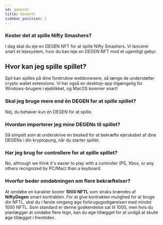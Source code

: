 ```yaml
---
id: generel
title: Generel
sidebar_position: 1
---
```


### **Koster det at spille Nifty Smashers?**

I dag skal du eje en DEGEN NFT for at spille Nifty Smashers. Vi lancerer snart et lejesystem, hvor du kan leje en DEGEN NFT mod et ugentligt gebyr.

## Hvor kan jeg spille spillet?

Spil kan spilles på dine foretrukne webbrowsere, så længe de understøtter crypto wallet extensions. Vi har også en desktop-app tilgængelig for Windows-brugere i øjeblikket, og MacOS kommer snart!

### **Skal jeg bruge mere end én DEGEN for at spille spillet?**

Nej, du behøver kun én DEGEN for at spille.

### Hvordan importerer jeg mine DEGENs til spillet?

Så simpelt som at underskrive en besked for at bekræfte ejerskabet af dine DEGENs i din kryptopung, når du starter spillet.

### **Har jeg brug for controllere for at spille spillet?**

No, although we think it's easier to play with a controller (PS, Xbox, or any others recognized by PC/Mac) than a keyboard.

### Hvorfor beder omdøbningen om flere bekræftelser?

At omdøbe en karakter koster **1000 NFTL** som straks brændes af **NiftyDegen** smart kontrakten. For at give kontrakten mulighed for at bruge din NFTL, skal du i første omgang øge forbrugsgodtgørelsen med mindst 1000 NFTL. Som standard er denne godkendelse sat til 1000, men hvis du planlægger at omdøbe flere tegn, kan du øge tillægget for at undgå at skulle øge tillægget i fremtiden.
